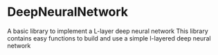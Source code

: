 # DeepNeuralNetwork
A basic library to implement a L-layer deep neural network
This library contains easy functions to build and use a simple l-layered deep neural network
